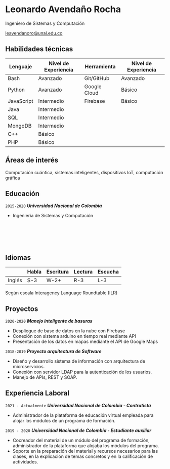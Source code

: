 # Leonardo Avendaño Rocha
Ingeniero de Sistemas y Computación

<div id="webaddress">
<a href="leavendanoro@unal.edu.co">leavendanoro@unal.edu.co</a>
</div>


## Habilidades técnicas

|Lenguaje|Nivel de Experiencia|Herramienta|Nivel de Experiencia|
|-|-|-|-|
|Bash|Avanzado|Git/GitHub|Avanzado
|Python|Avanzado|Google Cloud| Básico
|JavaScript|Intermedio|Firebase|Básico
|Java|Intermedio|
|SQL|Intermedio
|MongoDB|Intermedio
|C++|Básico|
|PHP|Básico|

## Áreas de interés

Computación cuántica, sistemas inteligentes, dispositivos IoT, computación gráfica


## Educación

`2015-2020`
___Universidad Nacional de Colombia___
- Ingeniería de Sistemas y Computación

<br/><br/>
<br/><br/>

## Idiomas

||Habla|Escritura|Lectura|Escucha
|-|-|-|-|-|
|Inglés|S-3|W-2+|R-3|L-3|

Según escala Interagency Language Roundtable (ILR)

## Proyectos
`2020-2020`
___Manejo inteligente de basuras___
- Despliegue de base de datos en la nube con Firebase
- Conexión con sistema arduino en tiempo real mediante API
- Presentación de los datos en mapas mediante el API de Google Maps

`2018-2019`
___Proyecto arquitectura de Software___
- Diseño y desarrollo sistema de información con arquitectura de microservicios.
- Conexión con servidor LDAP para la autenticación de los usuarios.
- Manejo de APIs, REST y SOAP.
## Experiencia Laboral

`2021 - Actualmente`
___Universidad Nacional de Colombia - Contratista___
- Administrador de la plataforma de educación virtual empleada para alojar los módulos de un programa de formación.

`2019 - 2020`
___Universidad Nacional de Colombia - Estudiante auxiliar___
- Cocreador del material de un módulo del programa de formación, administrador de la plataforma que alojaba los módulos del programa.
- Soporte en la preparación del material y recursos necesarios para las clases, en la explicación de temas concretos y en la calificación de actividades.
